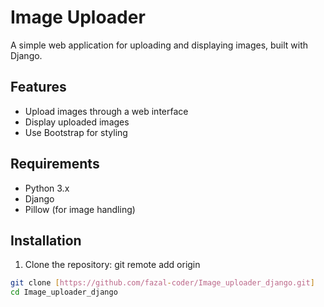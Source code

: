 # Image Uploader

A simple web application for uploading and displaying images, built with Django.

## Features

- Upload images through a web interface
- Display uploaded images
- Use Bootstrap for styling

## Requirements

- Python 3.x
- Django
- Pillow (for image handling)

## Installation

1. Clone the repository:
git remote add origin 
```bash
git clone [https://github.com/fazal-coder/Image_uploader_django.git]
cd Image_uploader_django
